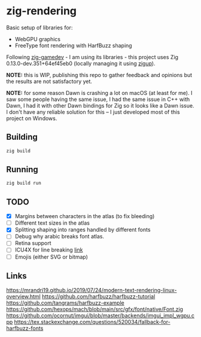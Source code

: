 # zig-rendering

Basic setup of libraries for:

- WebGPU graphics
- FreeType font rendering with HarfBuzz shaping

Following [zig-gamedev](https://github.com/zig-gamedev/zig-gamedev/tree/main) - I am using its libraries - this project uses Zig 0.13.0-dev.351+64ef45eb0 (locally managing it using [zigup](https://github.com/marler8997/zigup)).

**NOTE:** this is WIP, publishing this repo to gather feedback and opinions but the results are not satisfactory yet.

**NOTE:** for some reason Dawn is crashing a lot on macOS (at least for me). I saw some people having the same issue, I had the same issue in C++ with Dawn, I had it with other Dawn bindings for Zig so it looks like a Dawn issue. I don't have any reliable solution for this – I just developed most of this project on Windows.

## Building

```sh
zig build
```

## Running

```sh
zig build run
```

## TODO

- [x] Margins between characters in the atlas (to fix bleeding)
- [ ] Different text sizes in the atlas
- [x] Splitting shaping into ranges handled by different fonts
- [ ] Debug why arabic breaks font atlas.
- [ ] Retina support
- [ ] ICU4X for line breaking [link](https://codeberg.org/linusg/icu4zig)
- [ ] Emojis (either SVG or bitmap)

## Links

https://mrandri19.github.io/2019/07/24/modern-text-rendering-linux-overview.html
https://github.com/harfbuzz/harfbuzz-tutorial
https://github.com/tangrams/harfbuzz-example
https://github.com/hexops/mach/blob/main/src/gfx/font/native/Font.zig
https://github.com/ocornut/imgui/blob/master/backends/imgui_impl_wgpu.cpp
https://tex.stackexchange.com/questions/520034/fallback-for-harfbuzz-fonts

